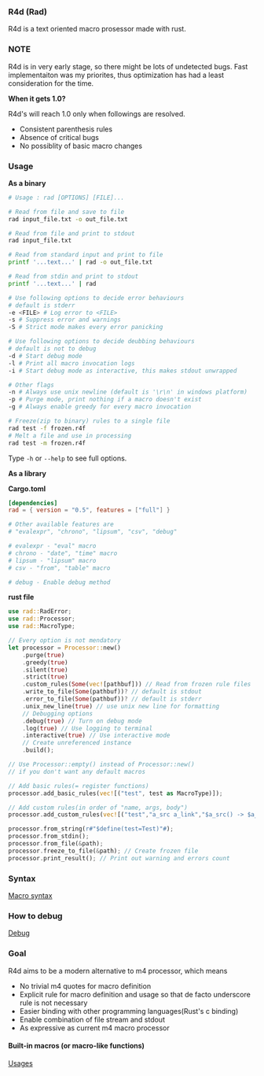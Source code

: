 ### R4d (Rad)

R4d is a text oriented macro prosessor made with rust.

### NOTE

R4d is in very early stage, so there might be lots of undetected bugs. Fast
implementaiton was my priorites, thus optimization has had a least
consideration for the time.

**When it gets 1.0?**

R4d's will reach 1.0 only when followings are resolved.

- Consistent parenthesis rules
- Absence of critical bugs
- No possiblity of basic macro changes

### Usage

**As a binary**

```bash
# Usage : rad [OPTIONS] [FILE]...

# Read from file and save to file
rad input_file.txt -o out_file.txt

# Read from file and print to stdout 
rad input_file.txt

# Read from standard input and print to file
printf '...text...' | rad -o out_file.txt

# Read from stdin and print to stdout 
printf '...text...' | rad 

# Use following options to decide error behaviours
# default is stderr
-e <FILE> # Log error to <FILE>
-s # Suppress error and warnings
-S # Strict mode makes every error panicking

# Use following options to decide deubbing behaviours
# default is not to debug
-d # Start debug mode
-l # Print all macro invocation logs
-i # Start debug mode as interactive, this makes stdout unwrapped

# Other flags
-n # Always use unix newline (default is '\r\n' in windows platform)
-p # Purge mode, print nothing if a macro doesn't exist
-g # Always enable greedy for every macro invocation

# Freeze(zip to binary) rules to a single file
rad test -f frozen.r4f
# Melt a file and use in processing
rad test -m frozen.r4f
```

Type ```-h``` or ```--help``` to see full options.

**As a library**

**Cargo.toml**
```toml
[dependencies]
rad = { version = "0.5", features = ["full"] }

# Other available features are 
# "evalexpr", "chrono", "lipsum", "csv", "debug"

# evalexpr - "eval" macro
# chrono - "date", "time" macro
# lipsum - "lipsum" macro
# csv - "from", "table" macro

# debug - Enable debug method
```
**rust file**
```rust
use rad::RadError;
use rad::Processor;
use rad::MacroType;

// Every option is not mendatory
let processor = Processor::new()
    .purge(true)
    .greedy(true)
    .silent(true)
    .strict(true)
    .custom_rules(Some(vec![pathbuf])) // Read from frozen rule files
    .write_to_file(Some(pathbuf))? // default is stdout
    .error_to_file(Some(pathbuf))? // default is stderr
    .unix_new_line(true) // use unix new line for formatting
    // Debugging options
    .debug(true) // Turn on debug mode
    .log(true) // Use logging to terminal
    .interactive(true) // Use interactive mode
    // Create unreferenced instance
    .build(); 

// Use Processor::empty() instead of Processor::new()
// if you don't want any default macros

// Add basic rules(= register functions)
processor.add_basic_rules(vec![("test", test as MacroType)]);

// Add custom rules(in order of "name, args, body") 
processor.add_custom_rules(vec![("test","a_src a_link","$a_src() -> $a_link()")]);

processor.from_string(r#"$define(test=Test)"#);
processor.from_stdin();
processor.from_file(&path);
processor.freeze_to_file(&path); // Create frozen file
processor.print_result(); // Print out warning and errors count
```

### Syntax 

[Macro syntax](./docs/macro_syntax.md)

### How to debug

[Debug](./docs/debug.md)

### Goal

R4d aims to be a modern alternative to m4 processor, which means

- No trivial m4 quotes for macro definition
- Explicit rule for macro definition and usage so that de facto underscore rule
is not necessary
- Easier binding with other programming languages(Rust's c binding)
- Enable combination of file stream and stdout
- As expressive as current m4 macro processor

#### Built-in macros (or macro-like functions)

[Usages](./docs/basic_macros.md)
